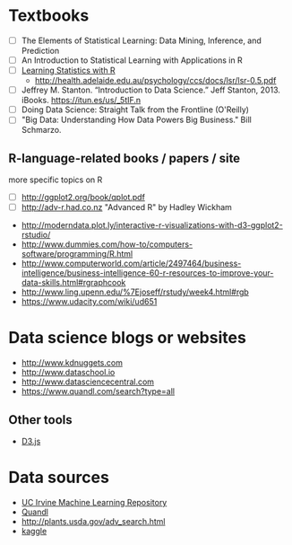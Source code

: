 
# Textbooks

- [ ] The Elements of Statistical Learning: Data Mining, Inference, and Prediction
- [ ] An Introduction to Statistical Learning with Applications in R
- [ ] [Learning Statistics with R](http://health.adelaide.edu.au/psychology/ccs/teaching/lsr/)
  - http://health.adelaide.edu.au/psychology/ccs/docs/lsr/lsr-0.5.pdf
- [ ] Jeffrey M. Stanton. “Introduction to Data Science.” Jeff Stanton, 2013. iBooks. https://itun.es/us/_5tIF.n
- [ ] Doing Data Science: Straight Talk from the Frontline (O'Reilly)
- [ ] "Big Data: Understanding How Data Powers Big Business." Bill Schmarzo.

## R-language-related books / papers / site

more specific topics on R

- [ ] http://ggplot2.org/book/qplot.pdf
- [ ] http://adv-r.had.co.nz "Advanced R" by Hadley Wickham
- http://moderndata.plot.ly/interactive-r-visualizations-with-d3-ggplot2-rstudio/
- http://www.dummies.com/how-to/computers-software/programming/R.html
- http://www.computerworld.com/article/2497464/business-intelligence/business-intelligence-60-r-resources-to-improve-your-data-skills.html#rgraphcook
- http://www.ling.upenn.edu/%7Ejoseff/rstudy/week4.html#rgb
- https://www.udacity.com/wiki/ud651

# Data science blogs or websites

- http://www.kdnuggets.com
- http://www.dataschool.io
- http://www.datasciencecentral.com
- https://www.quandl.com/search?type=all

## Other tools

- [D3.js](http://d3js.org)

# Data sources

- [UC Irvine Machine Learning Repository](http://archive.ics.uci.edu/ml/index.html)
- [Quandl](https://www.quandl.com)
- http://plants.usda.gov/adv_search.html
- [kaggle](https://www.kaggle.com)
